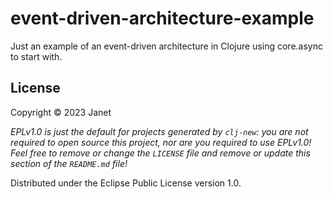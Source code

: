 # event-driven-architecture-example

Just an example of an event-driven architecture in Clojure using core.async to start with.

## License

Copyright © 2023 Janet

_EPLv1.0 is just the default for projects generated by `clj-new`: you are not_
_required to open source this project, nor are you required to use EPLv1.0!_
_Feel free to remove or change the `LICENSE` file and remove or update this_
_section of the `README.md` file!_

Distributed under the Eclipse Public License version 1.0.
